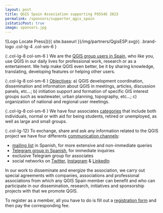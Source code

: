 ```yaml
---
layout: post
title: QGIS Spain Association supporting FOSS4G 2023
permalink: /sponsors/supporter_qgis_spain
isStaticPost: true
image: sponsors.jpg
---
```


![Logo Locate Press]({{ site.baseurl }}/img/partners/QgisESP.svg){: .brand-logo .col-lg-4 .col-sm-6 }

{:.col-lg-8 col-sm-6 }
We are the [QGIS group users in Spain](https://www.qgis.es/), who like you, use QGIS in our daily lives for professional work, research or as a entertaiment. We help make QGIS even better, be it by sharing knowledge, translating, developing features or helping other users.

{:.col-lg-8 col-sm-6 }
[Objectives](https://www.qgis.es/manuales/estatutos/): a) QGIS development coordination, dissemination and information about QGIS in meetings,
articles, discussion panels, etc...; b) initiation support and formation of specific GIS interest groups such as wastewater, urban planning, topography, etc...; c) organization of national and regional user meetings.

{:.col-lg-8 col-sm-6 }
We have four associates [categories](https://www.qgis.es/asociacion/) that include both individuals, normal or with aid for being students, retired or unemployed, as well as large and small groups.

{:.col-lg-12}
To exchange, share and ask any information related to the QGIS project we have four differents [communication channels](https://www.qgis.es/asociacion/):

- [mailing list](https://lists.osgeo.org/mailman/listinfo/qgis-es) in Spanish, for more extensive and non-immediate queries
- [Telegram group in Spanish](https://t.me/qgis_es), for immediate inquiries
- exclusive Telegram group for associates
- social networks on [Twitter](https://twitter.com/qgises), [Instagram](https://www.instagram.com/qgises/) & [LinkedIn](https://www.linkedin.com/in/asociaci%C3%B3n-qgis-espa%C3%B1a-48872417b/)

In our work to disseminate and energize the association, we carry out special agreements with companies, associations and professional associations from which any QGIS Spain member can benefit and who can participate in our dissemination, research, initiatives and sponsorship projects with that we promote QGIS.

To register as a member, all you have to do is fill out a [registration form](https://cloud.montera34.org/index.php/apps/forms/4j4CMbBry429FNHg) and then pay the corresponding fee.
